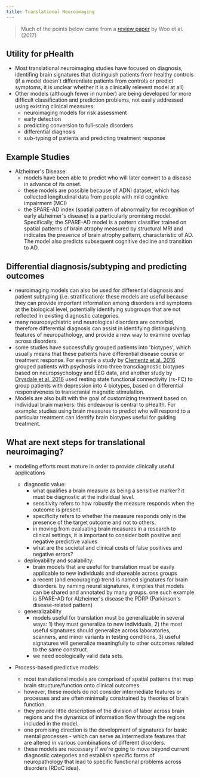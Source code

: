 ```yaml
---
title: Translational Neuroimaging
---
```


> Much of the points below came from a [review paper](https://www.nature.com/articles/nn.4478/) by Woo et al. (2017)

## Utility for pHealth
* Most translational neuroimaging studies have focused on diagnosis, identifing brain signatures that distinguish patients from healthy controls (if a model doesn't differentiate patients from controls or predict symptoms, it is unclear whether it is a clinically relevent model at all)
* Other models (although fewer in number) are being developed for more difficult classification and prediction problems, not easily addressed using existing clinical measures:
    * neuroimaging models for risk assessment
    * early detection
    * predicting conversion to full-scale disorders
    * differential diagnosis
    * sub-typing of patients and predicting treatment response

## Example Studies
* Alzheimer's Disease:
    * models have been able to predict who will later convert to a disease in advance of its onset. 
    * these models are possible because of ADNI dataset, which has collected longitudinal data from people with mild cognitive impairment (MCI)
    * the SPARE-AD index (spatial pattern of abnormality for recognition of early alzheimer's disease) is a particularly promising model. Specifically, the SPARE-AD model is a pattern classifier trained on spatial patterns of brain atrophy measured by structural MRI and indicates the presence of brain atrophy pattern, characteristic of AD. The model also predicts subsequent cognitive decline and transition to AD. 

## Differential diagnosis/subtyping and predicting outcomes
* neuroimaging models can also be used for differential diagnosis and patient subtyping (i.e. stratification): these models are useful because they can provide important information among disorders and symptoms at the biological level, potentially identifying subgroups that are not reflected in existing diagnostic categories. 
* many neuropsychiatric and neurological disorders are comorbid, therefore differential diagnosis can assist in identifying distinguishing features of neuropathology, and provide a new way to examine overlap across disorders. 
* some studies have successfully grouped patients into 'biotypes', which usually means that these patients have differential disease course or treatment response. For example a study by [Clementz et al. 2016](https://ajp.psychiatryonline.org/doi/full/10.1176/appi.ajp.2015.14091200) grouped patients with psychosis intro three transdiagnostic biotypes based on neuropsychology and EEG data, and another study by [Drysdale et al. 2016](https://www.nature.com/articles/nm.4246?TB_iframe=true&width=921.6&height=921.6) used resting state functional connectivity (rs-FC) to group patients with depression into 4 biotypes, based on differential responsiveness to transcranial magnetic stimulation. 
* Models are also built with the goal of customizing treatment based on individual brain markers: this endeavour is central to pHealth. For example: studies using brain measures to predict who will respond to a particular treatment can identify brain biotypes useful for guiding treatment. 

## What are next steps for translational neuroimaging? 
* modeling efforts must mature in order to provide clinically useful applications
    * diagnostic value: 
        * what qualifies a brain measure as being a sensitive marker? it must be diagnostic at the individual level. 
        * sensitivity refers to how robustly the measure responds when the outcome is present. 
        * specificity refers to whether the measure responds only in the presence of the target outcome and not to others. 
        * in moving from evaluating brain measures in a research to clinical settings, it is important to consider both positive and negative predictive values
        * what are the societal and clinical costs of false positives and negative errors?
    * deployability and scalability:
        * brain models that are useful for translation must be easily applicable to new individuals and shareable across groups
        * a recent (and encouraging) trend is named signatures for brain disorders. by naming neural signatures, it implies that models can be shared and annotated by many groups. one such example is SPARE-AD for Alzheimer's disease the PDRP (Parkinson's disease-related pattern)
    * generalizability 
        * models useful for translation must be generalizable in several ways: 1) they must generalize to new individuals, 2) the most useful signatures should generalize across laboratories, scanners, and minor variants in testing conditions, 3) useful signatures will generalize meaningfully to other outcomes related to the same construct. 
        * we need ecologically valid data sets. 

* Process-based predictive models:
    * most translational models are comprised of spatial patterns that map brain structure/function onto clinical outcomes. 
    * however, these models do not consider intermediate features or processes and are often minimally constrained by theories of brain function. 
    * they provide little description of the division of labor across brain regions and the dynamics of information flow through the regions included in the model. 
    * one promising direction is the development of signatures for basic mental processes - which can serve as intermediate features that are altered in various combinations of different disorders. 
    * these models are necessary if we're going to move beyond current diagnostic categories and establish specific forms of neuropathology that lead to specific functional problems across disorders (RDoC idea).